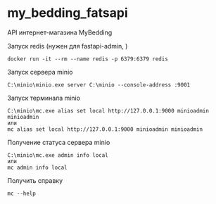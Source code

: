 # my_bedding_fatsapi
API интернет-магазина MyBеdding


Запуск redis (нужен для fastapi-admin, )
```shell
docker run -it --rm --name redis -p 6379:6379 redis
```

Запуск сервера minio
```shell
C:\minio\minio.exe server C:\minio --console-address :9001
```
Запуск терминала minio
```shell
C:\minio\mc.exe alias set local http://127.0.0.1:9000 minioadmin minioadmin
или
mc alias set local http://127.0.0.1:9000 minioadmin minioadmin
```
Получение статуса сервера minio
```shell
C:\minio\mc.exe admin info local 
или
mc admin info local 
```
Получить справку 
```shell
mc --help
```
